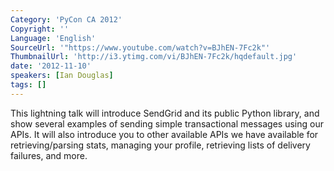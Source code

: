 ```yaml
---
Category: 'PyCon CA 2012'
Copyright: ''
Language: 'English'
SourceUrl: '"https://www.youtube.com/watch?v=BJhEN-7Fc2k"'
ThumbnailUrl: 'http://i3.ytimg.com/vi/BJhEN-7Fc2k/hqdefault.jpg'
date: '2012-11-10'
speakers: [Ian Douglas]
tags: []
---
```

This lightning talk will introduce SendGrid and its public Python library, and
show several examples of sending simple transactional messages using our APIs.
It will also introduce you to other available APIs we have available for
retrieving/parsing stats, managing your profile, retrieving lists of delivery
failures, and more.

